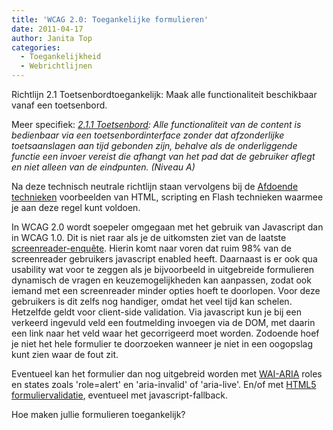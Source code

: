 ```yaml
---
title: 'WCAG 2.0: Toegankelijke formulieren'
date: 2011-04-17
author: Janita Top
categories:
  - Toegankelijkheid
  - Webrichtlijnen
---
```


Richtlijn 2.1 Toetsenbordtoegankelijk: Maak alle functionaliteit beschikbaar vanaf een toetsenbord.

Meer specifiek: _[2.1.1 Toetsenbord](http://www.w3.org/Translations/WCAG20-nl/#keyboard-operation): Alle functionaliteit van de content is bedienbaar via een toetsenbordinterface zonder dat afzonderlijke toetsaanslagen aan tijd gebonden zijn, behalve als de onderliggende functie een invoer vereist die afhangt van het pad dat de gebruiker aflegt en niet alleen van de eindpunten. (Niveau A)_

Na deze technisch neutrale richtlijn staan vervolgens bij de [Afdoende technieken](http://www.w3.org/WAI/WCAG20/quickref/#qr-keyboard-operation-keyboard-operable) voorbeelden van HTML, scripting en Flash technieken waarmee je aan deze regel kunt voldoen.

In WCAG 2.0 wordt soepeler omgegaan met het gebruik van Javascript dan in WCAG 1.0. Dit is niet raar als je de uitkomsten ziet van de laatste [screenreader-enquête](http://webaim.org/projects/screenreadersurvey3/#javascript). Hierin komt naar voren dat ruim 98% van de screenreader gebruikers javascript enabled heeft. Daarnaast is er ook qua usability wat voor te zeggen als je bijvoorbeeld in uitgebreide formulieren dynamisch de vragen en keuzemogelijkheden kan aanpassen, zodat ook iemand met een screenreader minder opties hoeft te doorlopen. Voor deze gebruikers is dit zelfs nog handiger, omdat het veel tijd kan schelen.
Hetzelfde geldt voor client-side validation. Via javascript kun je bij een verkeerd ingevuld veld een foutmelding invoegen via de DOM, met daarin een link naar het veld waar het gecorrigeerd moet worden. Zodoende hoef je niet het hele formulier te doorzoeken wanneer je niet in een oogopslag kunt zien waar de fout zit.

Eventueel kan het formulier dan nog uitgebreid worden met [WAI-ARIA](http://www.w3.org/TR/wai-aria-practices/) roles en states zoals 'role=alert' en 'aria-invalid' of 'aria-live'. En/of met [HTML5 formuliervalidatie](http://diveintohtml5.org/forms.html), eventueel met javascript-fallback.

Hoe maken jullie formulieren toegankelijk?

